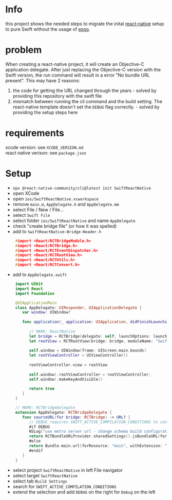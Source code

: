 # Info

this project shows the needed steps to migrate the inital [react-native](https://github.com/facebook/react-native) setup to pure Swift without the usage of [expo](https://github.com/expo).

# problem

When creating a react-native project, it will create an Objective-C application delegate. After just replacing the Objective-C version with the Swift version, the run command will result in a error "No bundle URL present".
This may have 2 reasons:
1. the code for getting the URL changed through the years - solved by providing this repository with the swift file
2. mismatch between running the cli command and the build setting. The react-native template doesn't set the `DEBUG` flag correctly. - solved by providing the setup steps here 

# requirements

xcode version: see `XCODE_VERSION.md`  
react native verison: see `package.json`

# Setup

- `npx @react-native-community/cli@latest init SwiftReactNative`
- open XCode
- open `ios/SwiftReactNative.xcworkspace`
- remove `main.m`, `AppDelegate.h` and `AppDelegate.mm`
- select File / New / File...
- select `Swift File`
- select folder `ios/SwiftReactNative` and name `AppDelegate`
- check "create bridge file" (or how it was spelled)
- add to `SwiftReactNative-Bridge-Header.h`
  ```c++
   #import <React/RCTBridgeModule.h>
   #import <React/RCTBridge.h>
   #import <React/RCTEventDispatcher.h>
   #import <React/RCTRootView.h>
   #import <React/RCTUtils.h>
   #import <React/RCTConvert.h>
  ```
- add to `AppDelegate.swift`
  ```swift
   import UIKit
   import React
   import Foundation

   @UIApplicationMain
   class AppDelegate: UIResponder, UIApplicationDelegate {
      var window: UIWindow?
      
      func application(_ application: UIApplication, didFinishLaunchingWithOptions launchOptions: [UIApplication.LaunchOptionsKey : Any]? = nil) -> Bool {
         
         // MARK: ReactNative
         let bridge = RCTBridge(delegate: self, launchOptions: launchOptions)!
         let rootView = RCTRootView(bridge: bridge, moduleName: "SwiftReactNative", initialProperties: nil)
         
         self.window = UIWindow(frame: UIScreen.main.bounds)
         let rootViewController = UIViewController()
         
         rootViewController.view = rootView
         
         self.window!.rootViewController = rootViewController;
         self.window!.makeKeyAndVisible()
         
         return true
      }
   }

   // MARK: RCTBridgeDelegate
   extension AppDelegate: RCTBridgeDelegate {
      func sourceURL(for bridge: RCTBridge) -> URL? {
         // DEBUG requires SWIFT_ACTIVE_COMPILATION_CONDITIONS to contain DEBUG in a line in your target/build settings
         #if DEBUG
         NSLog("use metro server url - change schema build configuration to switch to release mode")
         return RCTBundleURLProvider.sharedSettings().jsBundleURL(forBundleRoot: "index")
         #else
         return Bundle.main.url(forResource: "main", withExtension: "jsbundle")
         #endif
      }
   }
  ```
- select project `SwiftReactNative` in left File navigator
- select target `SwiftReactNative`
- select tab `Build Settings`
- search for `SWIFT_ACTIVE_COMPILATION_CONDITIONS`
- extend the selection and add `DEBUG` on the right for `Debug` on the left
